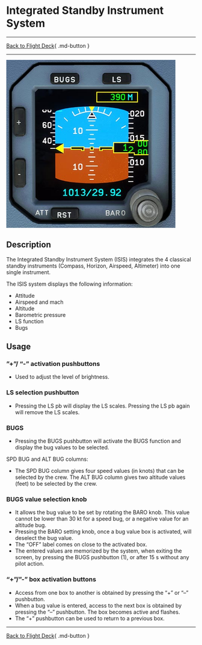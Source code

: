 # Integrated Standby Instrument System

---

[Back to Flight Deck](../index.md){ .md-button }

---

![Integrated Standby Instrument System](../../../assets/a32nx-briefing/front/ISIS.jpg "Integrated Standby Instrument System")

## Description

The Integrated Standby Instrument System (ISIS) integrates the 4 classical standby instruments (Compass, Horizon, Airspeed, Altimeter) into one single instrument.

The ISIS system displays the following information:

- Attitude
- Airspeed and mach
- Altitude
- Barometric pressure
- LS function
- Bugs

## Usage

### ”+”/ “-” activation pushbuttons

- Used to adjust the level of brightness.

### LS selection pushbutton

- Pressing the LS pb will display the LS scales. Pressing the LS pb again will remove the LS scales.

### BUGS

- Pressing the BUGS pushbutton will activate the BUGS function and display the bug values to be selected.

SPD BUG and ALT BUG columns:

- The SPD BUG column gives four speed values (in knots) that can be selected by the crew. The ALT BUG column gives two altitude values (feet) to be selected by the crew.

### BUGS value selection knob

- It allows the bug value to be set by rotating the BARO knob. This value cannot be lower than 30 kt for a speed bug, or a negative value for an altitude bug.
- Pressing the BARO setting knob, once a bug value box is activated, will deselect the bug value.
- The “OFF” label comes on close to the activated box.
- The entered values are memorized by the system, when exiting the screen, by pressing the BUGS pushbutton (1), or after 15 s without any pilot action.

### “+”/”-” box activation buttons

- Access from one box to another is obtained by pressing the “+” or “–” pushbutton.
- When a bug value is entered, access to the next box is obtained by pressing the “–” pushbutton. The box becomes active and flashes.
- The “+” pushbutton can be used to return to a previous box.

---

[Back to Flight Deck](../index.md){ .md-button }

